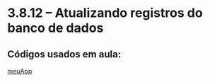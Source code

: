 # 3.8.12 – Atualizando registros do banco de dados


## Códigos usados em aula:

[meuApp](/nodeJs/codigos/meuApp/)